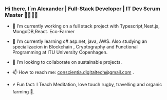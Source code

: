 
### Hi there, I´m Alexander | Full-Stack Developer | IT Dev Scrum Master 👋👋✨🌱


- 🔭 I’m currently working on a full stack project with Typescript,Nest.js, MongoDB,React. Eco-Farmer

- 🌱 I’m currently learning c# asp.net, java, AWS. Also studying an specializacion in Blockchain , Cryptography and Functional Programming at ITU University Copenhagen.

- 👯 I’m looking to collaborate on sustainable projects.

- 📫 How to reach me: conscientia.digitaltech@gmail.com .

- ⚡ Fun fact: I Teach Meditation, love touch rugby, travelling and organic farming 🌱. 

